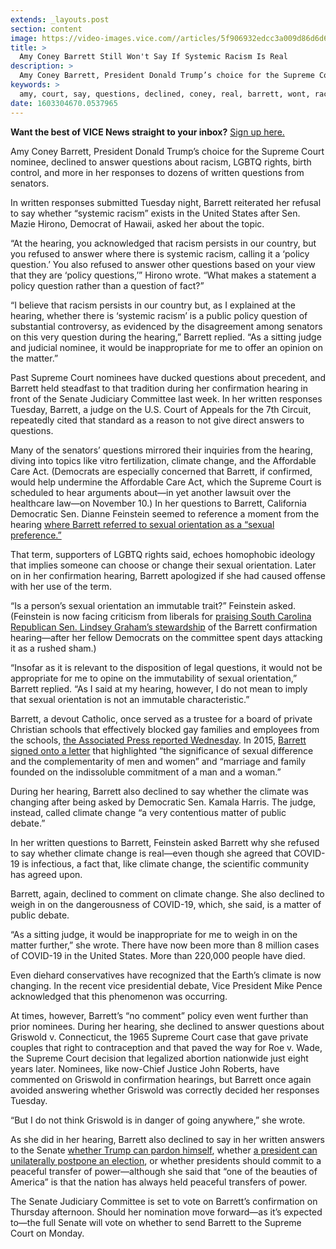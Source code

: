 ```yaml
--- 
extends: _layouts.post 
section: content 
image: https://video-images.vice.com//articles/5f906932edcc3a009d86d6d6/lede/1603299726692-ap20295508639603.jpeg?image-resize-opts=Y3JvcD0xeHc6MC44NDIyeGg7MHh3LDAuMDM1OXhoJnJlc2l6ZT0xMjAwOiomcmVzaXplPTEyMDA6Kg 
title: > 
  Amy Coney Barrett Still Won't Say If Systemic Racism Is Real 
description: > 
  Amy Coney Barrett, President Donald Trump’s choice for the Supreme Court nominee, declined to answer questions about racism, LGBTQ rights, birth control, and more in her responses to dozens of written questions from senators.In written responses submitted Tuesday night, Barrett reiterated her refusal to say whether “systemic racism” exists in the United States after Sen. Mazie Hirono, Democrat of Hawaii, asked her about the topic.Many of the senators’ questions mirrored their inquiries from the hearing, diving into topics like vitro fertilization, climate change, and the Affordable Care Act.Later on in her confirmation hearing, Barrett apologized if she had caused offense with her use of the term.Barrett, again, declined to comment on climate change. 
keywords: > 
  amy, court, say, questions, declined, coney, real, barrett, wont, racism, change, climate, written, sexual, hearing, systemic 
date: 1603304670.0537965 
--- 
```

<div><span class="abc__textblock size--article"><p><strong>Want the best of VICE News straight to your inbox?</strong> <a href="https://www.vice.com/en_us/page/subscribe-to-the-vice-news-daily-brief">Sign up here.</a></p>
</span><span class="abc__textblock size--article"><p>Amy Coney Barrett, President Donald Trump&#8217;s choice for the Supreme Court nominee, declined to answer questions about racism, LGBTQ rights, birth control, and more in her responses to dozens of written questions from senators.</p>
</span><span class="abc__textblock size--article"><p>In written responses submitted Tuesday night, Barrett reiterated her refusal to say whether &#8220;systemic racism&#8221; exists in the United States after Sen. Mazie Hirono, Democrat of Hawaii, asked her about the topic.&#160;</p>
</span><p></p><span class="abc__textblock size--article"><p>&#8220;At the hearing, you acknowledged that racism persists in our country, but you refused to answer where there is systemic racism, calling it a &#8216;policy question.&#8217; You also refused to answer other questions based on your view that they are &#8216;policy questions,&#8217;&#8221; Hirono wrote. &#8220;What makes a statement a policy question rather than a question of fact?&#8221;</p>
</span><span class="abc__textblock size--article"><p>&#8220;I believe that racism persists in our country but, as I explained at the hearing, whether there is &#8216;systemic racism&#8217; is a public policy question of substantial controversy, as evidenced by the disagreement among senators on this very question during the hearing,&#8221; Barrett replied. &#8220;As a sitting judge and judicial nominee, it would be inappropriate for me to offer an opinion on the matter.&#8221;&#160;</p>
</span><span class="abc__textblock size--article"><p>Past Supreme Court nominees have ducked questions about precedent, and Barrett held steadfast to that tradition during her confirmation hearing in front of the Senate Judiciary Committee last week. In her written responses Tuesday, Barrett, a judge on the U.S. Court of Appeals for the 7th Circuit, repeatedly cited that standard as a reason to not give direct answers to questions.</p>
</span><span class="abc__textblock size--article"><p>Many of the senators&#8217; questions mirrored their inquiries from the hearing, diving into topics like vitro fertilization, climate change, and the Affordable Care Act. (Democrats are especially concerned that Barrett, if confirmed, would help undermine the Affordable Care Act, which the Supreme Court is scheduled to hear arguments about&#8212;in yet another lawsuit over the healthcare law&#8212;on November 10.) In her questions to Barrett, California Democratic Sen. Dianne Feinstein seemed to reference a moment from the hearing <a href="https://www.vice.com/en/article/ep4j8e/amy-coney-barrett-not-aware-the-group-she-spoke-for-5-times-tried-to-criminalize-homosexuality">where Barrett referred to sexual orientation as a &#8220;sexual preference.&#8221;</a></p>
</span><p></p><span class="abc__textblock size--article"><p>That term, supporters of LGBTQ rights said, echoes homophobic ideology that implies someone can choose or change their sexual orientation. Later on in her confirmation hearing, Barrett apologized if she had caused offense with her use of the term.</p>
</span><span class="abc__textblock size--article"><p>&#8220;Is a person&#8217;s sexual orientation an immutable trait?&#8221; Feinstein asked. (Feinstein is now facing criticism from liberals for <a href="https://www.vice.com/en/article/93w9ae/lindsay-graham-getting-a-hug-at-amy-coney-barretts-hearing-just-put-democrats-over-the-edge">praising South Carolina Republican Sen. Lindsey Graham&#8217;s stewardship</a> of the Barrett confirmation hearing&#8212;after her fellow Democrats on the committee spent days attacking it as a rushed sham.)</p>
</span><span class="abc__textblock size--article"><p>&#8220;Insofar as it is relevant to the disposition of legal questions, it would not be appropriate for me to opine on the immutability of sexual orientation,&#8221; Barrett replied. &#8220;As I said at my hearing, however, I do not mean to imply that sexual orientation is not an immutable characteristic.&#8221;</p>
</span><span class="abc__textblock size--article"><p>Barrett, a devout Catholic, once served as a trustee for a board of private Christian schools that effectively blocked gay families and employees from the schools, <a href="https://apnews.com/article/south-bend-only-on-ap-amy-coney-barrett-minnesota-virginia-a8bbabea9ee4d2fb13c6079c09f2f075">the Associated Press reported Wednesday</a>. In 2015, <a href="https://www.vice.com/en/article/k7qdn3/what-you-need-to-know-about-amy-coney-barrett-trumps-pick-to-replace-rbg-on-the-supreme-court">Barrett signed onto a letter</a> that highlighted &#8220;the significance of sexual difference and the complementarity of men and women&#8221; and &#8220;marriage and family founded on the indissoluble commitment of a man and a woman.&#8221;</p>
</span><span class="abc__textblock size--article"><p>During her hearing, Barrett also declined to say whether the climate was changing after being asked by Democratic Sen. Kamala Harris. The judge, instead, called climate change &#8220;a very contentious matter of public debate.&#8221;&#160;</p>
</span><p></p><span class="abc__textblock size--article"><p>In her written questions to Barrett, Feinstein asked Barrett why she refused to say whether climate change is real&#8212;even though she agreed that COVID-19 is infectious, a fact that, like climate change, the scientific community has agreed upon.&#160;</p>
</span><span class="abc__textblock size--article"><p>Barrett, again, declined to comment on climate change. She also declined to weigh in on the dangerousness of COVID-19, which, she said, is a matter of public debate.</p>
</span><span class="abc__textblock size--article"><p>&#8220;As a sitting judge, it would be inappropriate for me to weigh in on the matter further,&#8221; she wrote. There have now been more than 8 million cases of COVID-19 in the United States. More than 220,000 people have died.</p>
</span><span class="abc__textblock size--article"><p>Even diehard conservatives have recognized that the Earth&#8217;s climate is now changing. In the recent vice presidential debate, Vice President Mike Pence acknowledged that this phenomenon was occurring.&#160;</p>
</span><span class="abc__textblock size--article"><p>At times, however, Barrett&#8217;s &#8220;no comment&#8221; policy even went further than prior nominees. During her hearing, she declined to answer questions about Griswold v. Connecticut, the 1965 Supreme Court case that gave private couples that right to contraception and that paved the way for Roe v. Wade, the Supreme Court decision that legalized abortion nationwide just eight years later. Nominees, like now-Chief Justice John Roberts, have commented on Griswold in confirmation hearings, but Barrett once again avoided answering whether Griswold was correctly decided her responses Tuesday.</p>
</span><span class="abc__textblock size--article"><p>&#8220;But I do not think Griswold is in danger of going anywhere,&#8221; she wrote.</p>
</span><span class="abc__textblock size--article"><p>As she did in her hearing, Barrett also declined to say in her written answers to the Senate <a href="https://www.vice.com/en/article/ep4j3a/amy-coney-barrett-wont-say-whether-trump-can-pardon-himself">whether Trump can pardon himself</a>, whether <a href="https://www.vice.com/en/article/z3ejk4/amy-coney-barrett-wont-say-if-trump-has-the-power-to-postpone-the-election">a president can unilaterally postpone an election</a>, or whether presidents should commit to a peaceful transfer of power&#8212;although she said that &#8220;one of the beauties of America&#8221; is that the nation has always held peaceful transfers of power.</p>
</span><span class="abc__textblock size--article"><p>The Senate Judiciary Committee is set to vote on Barrett&#8217;s confirmation on Thursday afternoon. Should her nomination move forward&#8212;as it&#8217;s expected to&#8212;the full Senate will vote on whether to send Barrett to the Supreme Court on Monday.</p>
</span></div>